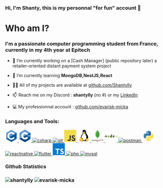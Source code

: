 ### Hi, I'm Shanty, this is my personnal "for fun" account 👋

<h1> Who am I?</h1>
<h3>I'm a passionate computer programming student from France, currently in my 4th year at Epitech </h3>

- 🔭 I’m currently working on a [Cash Manager] (public repository later) a retailer-oriented distant payment system project  

- 🌱 I’m currently learning **MongoDB,NestJS,React**

- 👨‍💻 All of my projects are available at [github.com/Shantylly](https://www.github.com/Shantylly)

- 📫 Reach me on my Discord : **shantylly** (no #) or my [LinkedIn](https://www.linkedin.com/in/shantylly/)

- 💻 My professionnal account : [github.com/evarisk-micka](https://www.github.com/evarisk-micka)

<h3 align="left">Languages and Tools:</h3>
<p align="left"> <a href="https://www.cprogramming.com/" target="_blank" rel="noreferrer"> <img src="https://raw.githubusercontent.com/devicons/devicon/master/icons/c/c-original.svg" alt="c" width="40" height="40"/> </a> <a href="https://www.w3schools.com/cpp/" target="_blank" rel="noreferrer"> <img src="https://raw.githubusercontent.com/devicons/devicon/master/icons/cplusplus/cplusplus-original.svg" alt="cplusplus" width="40" height="40"/> </a> <a href="https://learn.microsoft.com/fr-fr/dotnet/csharp/" target="_blank" rel="noreferrer"> <img src="https://upload.wikimedia.org/wikipedia/commons/thumb/b/bd/Logo_C_sharp.svg/1200px-Logo_C_sharp.svg.png" alt="csharp" width="40" height="40"/> </a> <a href="https://git-scm.com/" target="_blank" rel="noreferrer"> <img src="https://www.vectorlogo.zone/logos/git-scm/git-scm-icon.svg" alt="git" width="40" height="40"/> </a> <a href="https://developer.mozilla.org/en-US/docs/Web/JavaScript" target="_blank" rel="noreferrer"> <img src="https://raw.githubusercontent.com/devicons/devicon/master/icons/javascript/javascript-original.svg" alt="javascript" width="40" height="40"/> </a> <a href="https://www.linux.org/" target="_blank" rel="noreferrer"> <img src="https://raw.githubusercontent.com/devicons/devicon/master/icons/linux/linux-original.svg" alt="linux" width="40" height="40"/> </a> <a href="https://www.mongodb.com/" target="_blank" rel="noreferrer"> <img src="https://raw.githubusercontent.com/devicons/devicon/master/icons/mongodb/mongodb-original-wordmark.svg" alt="mongodb" width="40" height="40"/> </a> <a href="https://nodejs.org" target="_blank" rel="noreferrer"> <img src="https://raw.githubusercontent.com/devicons/devicon/master/icons/nodejs/nodejs-original-wordmark.svg" alt="nodejs" width="40" height="40"/> </a> <a href="https://postman.com" target="_blank" rel="noreferrer"> <img src="https://www.vectorlogo.zone/logos/getpostman/getpostman-icon.svg" alt="postman" width="40" height="40"/> </a> <a href="https://www.python.org" target="_blank" rel="noreferrer"> <img src="https://raw.githubusercontent.com/devicons/devicon/master/icons/python/python-original.svg" alt="python" width="40" height="40"/> </a> <a href="https://reactnative.dev/" target="_blank" rel="noreferrer"> <img src="https://reactnative.dev/img/header_logo.svg" alt="reactnative" width="40" height="40"/> </a> <a href="https://flutter.dev/" target="_blank" rel="noreferrer"> <img src="https://www.ideematic.com/wp-content/uploads/2020/07/flutter_logo.png" alt="flutter" width="40" height="40"/> </a> <a href="https://www.typescriptlang.org/" target="_blank" rel="noreferrer"> <img src="https://raw.githubusercontent.com/devicons/devicon/master/icons/typescript/typescript-original.svg" alt="typescript" width="40" height="40"/> </a> <a href="https://www.php.net" target="_blank" rel="noreferrer"> <img src="https://upload.wikimedia.org/wikipedia/commons/thumb/2/27/PHP-logo.svg/1200px-PHP-logo.svg.png" alt="php" width="40" height="40"/> </a> <a href="https://www.mysql.com/fr/" target="_blank" rel="noreferrer"> <img src="https://upload.wikimedia.org/wikipedia/fr/thumb/6/62/MySQL.svg/1280px-MySQL.svg.png" alt="mysql" width="40" height="40"/> </a> </p>


<h3> Github Statistics <h3>

<p> <img align="center" src="https://github-readme-stats.vercel.app/api?username=shantylly&show_icons=true&locale=en&theme=tokyonight" alt="shantylly"/> 
  <img align="center" src="https://github-readme-stats.vercel.app/api?username=evarisk-micka&show_icons=true&locale=en&theme=tokyonight" alt="evarisk-micka"/> </p>

<!--
**Shantylly/Shantylly** is a ✨ _special_ ✨ repository because its `README.md` (this file) appears on your GitHub profile.

Here are some ideas to get you started:

- 🔭 I’m currently working on ...
- 🌱 I’m currently learning ...
- 👯 I’m looking to collaborate on ...
- 🤔 I’m looking for help with ...
- 💬 Ask me about ...
- 📫 How to reach me: ...
- 😄 Pronouns: ...
- ⚡ Fun fact: ...
-->

